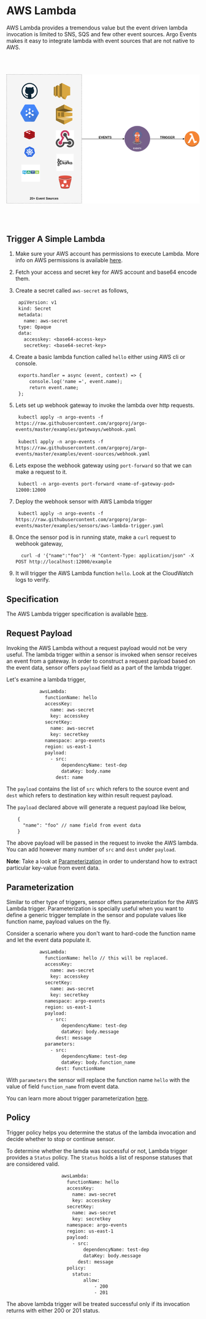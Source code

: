 # AWS Lambda

AWS Lambda provides a tremendous value but the event driven lambda invocation is limited to 
SNS, SQS and few other event sources. Argo Events makes it easy to integrate lambda with event sources
that are not native to AWS.

<br/>
<br/>

<p align="center">
  <img src="https://github.com/argoproj/argo-events/blob/master/docs/assets/aws-lambda-trigger.png?raw=true" alt="AWS Lambda Trigger"/>
</p>

<br/>
<br/>


## Trigger A Simple Lambda

1. Make sure your AWS account has permissions to execute Lambda. More info on AWS permissions is available
   [here](https://docs.aws.amazon.com/IAM/latest/UserGuide/id_users_change-permissions.html).

2. Fetch your access and secret key for AWS account and base64 encode them.

3. Create a secret called `aws-secret` as follows,

        apiVersion: v1
        kind: Secret
        metadata:
          name: aws-secret
        type: Opaque
        data:
          accesskey: <base64-access-key>
          secretkey: <base64-secret-key>

4. Create a basic lambda function called `hello` either using AWS cli or console.

        exports.handler = async (event, context) => {
            console.log('name =', event.name);
            return event.name;
        };

5. Lets set up webhook gateway to invoke the lambda over http requests.

        kubectl apply -n argo-events -f https://raw.githubusercontent.com/argoproj/argo-events/master/examples/gateways/webhook.yaml
        
        kubectl apply -n argo-events -f https://raw.githubusercontent.com/argoproj/argo-events/master/examples/event-sources/webhook.yaml

6. Lets expose the webhook gateway using `port-forward` so that we can make a request to it.

        kubectl -n argo-events port-forward <name-of-gateway-pod> 12000:12000   

7. Deploy the webhook sensor with AWS Lambda trigger

        kubectl apply -n argo-events -f https://raw.githubusercontent.com/argoproj/argo-events/master/examples/sensors/aws-lambda-trigger.yaml

8. Once the sensor pod is in running state, make a `curl` request to webhook gateway,

         curl -d '{"name":"foo"}' -H "Content-Type: application/json" -X POST http://localhost:12000/example 

9. It will trigger the AWS Lambda function `hello`. Look at the CloudWatch logs to verify.

## Specification

The AWS Lambda trigger specification is available [here](https://github.com/argoproj/argo-events/blob/master/api/sensor.md#awslambdatrigger).

## Request Payload

Invoking the AWS Lambda without a request payload would not be very useful. The lambda trigger within a sensor
is invoked when sensor receives an event from a gateway. In order to construct a request payload based on the event data, sensor offers 
`payload` field as a part of the lambda trigger.

Let's examine a lambda trigger,

                awsLambda:
                  functionName: hello
                  accessKey:
                    name: aws-secret
                    key: accesskey
                  secretKey:
                    name: aws-secret
                    key: secretkey
                  namespace: argo-events
                  region: us-east-1
                  payload:
                    - src:
                        dependencyName: test-dep
                        dataKey: body.name
                      dest: name

The `payload` contains the list of `src` which refers to the source event and `dest` which refers to destination key within result request payload.

The `payload` declared above will generate a request payload like below,

        {
          "name": "foo" // name field from event data
        }

The above payload will be passed in the request to invoke the AWS lambda. You can add however many number of `src` and `dest` under `payload`. 

**Note**: Take a look at [Parameterization](https://argoproj.github.io/argo-events/tutorials/02-parameterization/) in order to understand how to extract particular key-value from
event data.

## Parameterization
Similar to other type of triggers, sensor offers parameterization for the AWS Lambda trigger. Parameterization is specially useful when
you want to define a generic trigger template in the sensor and populate values like function name, payload values on the fly.

Consider a scenario where you don't want to hard-code the function name and let the event data populate it.

                awsLambda:
                  functionName: hello // this will be replaced.
                  accessKey:
                    name: aws-secret
                    key: accesskey
                  secretKey:
                    name: aws-secret
                    key: secretkey
                  namespace: argo-events
                  region: us-east-1
                  payload:
                    - src:
                        dependencyName: test-dep
                        dataKey: body.message
                      dest: message
                  parameters:
                    - src:
                        dependencyName: test-dep
                        dataKey: body.function_name
                      dest: functionName

With `parameters` the sensor will replace the function name `hello` with the value of field `function_name` from event data.

You can learn more about trigger parameterization [here](https://argoproj.github.io/argo-events/tutorials/02-parameterization/).

## Policy
Trigger policy helps you determine the status of the lambda invocation and decide whether to stop or continue sensor. 

To determine whether the lamda was successful or not, Lambda trigger provides a `Status` policy.
The `Status` holds a list of response statuses that are considered valid.

                        awsLambda:
                          functionName: hello
                          accessKey:
                            name: aws-secret
                            key: accesskey
                          secretKey:
                            name: aws-secret
                            key: secretkey
                          namespace: argo-events
                          region: us-east-1
                          payload:
                            - src:
                                dependencyName: test-dep
                                dataKey: body.message
                              dest: message
                          policy:
                            status:
                                allow:
                                    - 200
                                    - 201

The above lambda trigger will be treated successful only if its invocation returns with either 200 or 201 status. 
